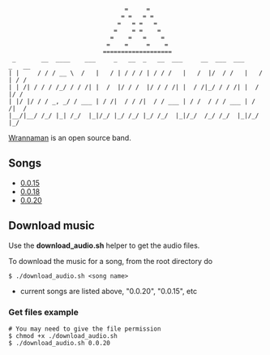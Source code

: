 ```

                                =     =
                               = =   = =
                              =   = =   =
                             =    = =    =
                            =    =   =    =
                           =    =     =    =
                          ===================
 _       __  ____    ___     _   __  _   __  ___     __  ___  ___     _   __
| |     / / / __ \  /   |   / | / / / | / / /   |   /  |/  / /   |   / | / /
| | /| / / / /_/ / / /| |  /  |/ / /  |/ / / /| |  / /|_/ / / /| |  /  |/ /
| |/ |/ / / _, _/ / ___ | / /|  / / /|  / / ___ | / /  / / / ___ | / /|  /
|__/|__/ /_/ |_| /_/  |_|/_/ |_/ /_/ |_/ /_/  |_|/_/  /_/ /_/  |_|/_/ |_/
```
[Wrannaman](https://soundcloud.com/wrannaman) is an open source band.


## Songs
- [0.0.15](https://soundcloud.com/wrannaman/00159a)
- [0.0.18](https://soundcloud.com/wrannaman/00185a)
- [0.0.20](https://soundcloud.com/wrannaman/0201a)

## Download music
Use the **download_audio.sh** helper to get the audio files.

To download the music for a song, from the root directory do
```
$ ./download_audio.sh <song name>
```
- current songs are listed above, "0.0.20", "0.0.15", etc

### Get files example

```
# You may need to give the file permission
$ chmod +x ./download_audio.sh
$ ./download_audio.sh 0.0.20
```
